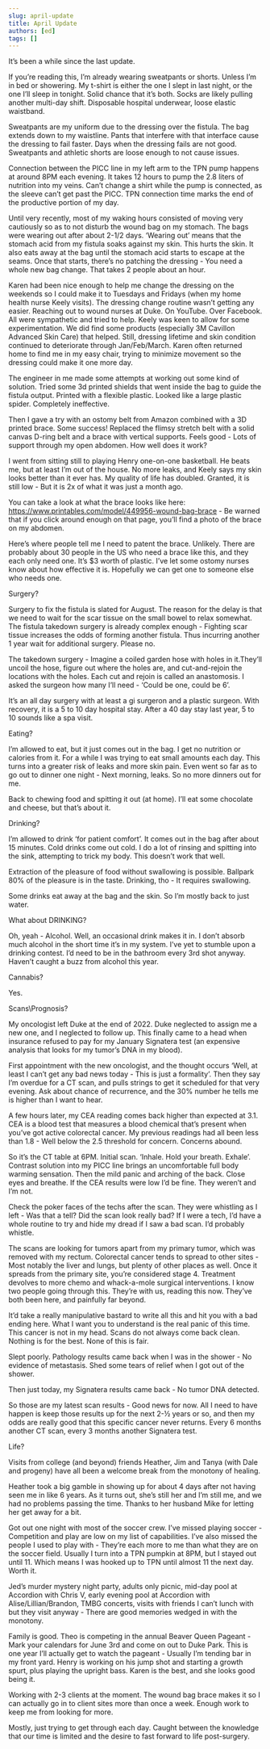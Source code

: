 ```yaml
---
slug: april-update
title: April Update
authors: [ed]
tags: []
---
```


It’s been a while since the last update. 

If you’re reading this, I’m already wearing sweatpants or shorts. Unless I’m in bed or showering. My t-shirt is either the one I slept in last night, or the one I’ll sleep in tonight. Solid chance that it’s both. Socks are likely pulling another multi-day shift. Disposable hospital underwear, loose elastic waistband. 

<!-- truncate --> 

Sweatpants are my uniform due to the dressing over the fistula. The bag extends down to my waistline. Pants that interfere with that interface cause the dressing to fail faster. Days when the dressing fails are not good. Sweatpants and athletic shorts are loose enough to not cause issues. 

Connection between the PICC line in my left arm to the TPN pump happens at around 8PM each evening. It takes 12 hours to pump the 2.8 liters of nutrition into my veins. Can’t change a shirt while the pump is connected, as the sleeve can’t get past the PICC. TPN connection time marks the end of the productive portion of my day. 

Until very recently, most of my waking hours consisted of moving very cautiously so as to not disturb the wound bag on my stomach. The bags were wearing out after about 2-1/2 days. ‘Wearing out’ means that the stomach acid from my fistula soaks against my skin. This hurts the skin. It also eats away at the bag until the stomach acid starts to escape at the seams. Once that starts, there’s no patching the dressing - You need a whole new bag change. That takes 2 people about an hour. 

Karen had been nice enough to help me change the dressing on the weekends so I could make it to Tuesdays and Fridays (when my home health nurse Keely visits). The dressing change routine wasn’t getting any easier. Reaching out to wound nurses at Duke. On YouTube. Over Facebook. All were sympathetic and tried to help. Keely was keen to allow for some experimentation. We did find some products (especially 3M Cavillon Advanced Skin Care) that helped. Still, dressing lifetime and skin condition continued to deteriorate through Jan/Feb/March. Karen often returned home to find me in my easy chair, trying to minimize movement so the dressing could make it one more day. 

The engineer in me made some attempts at working out some kind of solution. Tried some 3d printed shields that went inside the bag to guide the fistula output. Printed with a flexible plastic. Looked like a large plastic spider. Completely ineffective. 

Then I gave a try with an ostomy belt from Amazon combined with a 3D printed brace. Some success! Replaced the flimsy stretch belt with a solid canvas D-ring belt and a brace with vertical supports. Feels good - Lots of support through my open abdomen. How well does it work?

I went from sitting still to playing Henry one-on-one basketball. He beats me, but at least I’m out of the house. No more leaks, and Keely says my skin looks better than it ever has. My quality of life has doubled. Granted, it is still low - But it is 2x of what it was just a month ago. 

You can take a look at what the brace looks like here: https://www.printables.com/model/449956-wound-bag-brace - Be warned that if you click around enough on that page, you’ll find a photo of the brace on my abdomen. 

Here’s where people tell me I need to patent the brace. Unlikely. There are probably about 30 people in the US who need a brace like this, and they each only need one. It’s $3 worth of plastic. I’ve let some ostomy nurses know about how effective it is. Hopefully we can get one to someone else who needs one. 

 

Surgery?

Surgery to fix the fistula is slated for August. The reason for the delay is that we need to wait for the scar tissue on the small bowel to relax somewhat. The fistula takedown surgery is already complex enough - Fighting scar tissue increases the odds of forming another fistula. Thus incurring another 1 year wait for additional surgery. Please no. 

 

The takedown surgery - Imagine a coiled garden hose with holes in it.They’ll uncoil the hose, figure out where the holes are, and cut-and-rejoin the locations with the holes. Each cut and rejoin is called an anastomosis. I asked the surgeon how many I’ll need - ‘Could be one, could be 6’.

 

It’s an all day surgery with at least a gi surgeron and a plastic surgeon. With recovery, it is a 5 to 10 day hospital stay. After a 40 day stay last year, 5 to 10 sounds like a spa visit.




Eating?

I’m allowed to eat, but it just comes out in the bag. I get no nutrition or calories from it. For a while I was trying to eat small amounts each day. This turns into a greater risk of leaks and more skin pain. Even went so far as to go out to dinner one night - Next morning, leaks. So no more dinners out for me. 

 

Back to chewing food and spitting it out (at home). I’ll eat some chocolate and cheese, but that’s about it. 




Drinking?

I’m allowed to drink ‘for patient comfort’. It comes out in the bag after about 15 minutes. Cold drinks come out cold. I do a lot of rinsing and spitting into the sink, attempting to trick my body. This doesn’t work that well. 

Extraction of the pleasure of food without swallowing is possible. Ballpark 80% of the pleasure is in the taste. Drinking, tho - It requires swallowing. 

Some drinks eat away at the bag and the skin. So I’m mostly back to just water. 

 

What about DRINKING?

Oh, yeah - Alcohol. Well, an occasional drink makes it in. I don’t absorb much alcohol in the short time it’s in my system. I’ve yet to stumble upon a drinking contest. I’d need to be in the bathroom every 3rd shot anyway. Haven’t caught a buzz from alcohol this year.




Cannabis?

Yes.




Scans\Prognosis?

My oncologist left Duke at the end of 2022. Duke neglected to assign me a new one, and I neglected to follow up. This finally came to a head when insurance refused to pay for my January Signatera test (an expensive analysis that looks for my tumor’s DNA in my blood). 

First appointment with the new oncologist, and the thought occurs ‘Well, at least I can’t get any bad news today - This is just a formality’. Then they say I’m overdue for a CT scan, and pulls strings to get it scheduled for that very evening. Ask about chance of recurrence, and the 30% number he tells me is higher than I want to hear. 

A few hours later, my CEA reading comes back higher than expected at 3.1. CEA is a blood test that measures a blood chemical that’s present when you’ve got active colorectal cancer. My previous readings had all been less than 1.8 - Well below the 2.5 threshold for concern. Concerns abound.

So it’s the CT table at 6PM. Initial scan. ‘Inhale. Hold your breath.           Exhale’. Contrast solution into my PICC line brings an uncomfortable full body warming sensation. Then the mild panic and arching of the back. Close eyes and breathe. If the CEA results were low I’d be fine. They weren’t and I’m not.  

Check the poker faces of the techs after the scan. They were whistling as I left - Was that a tell? Did the scan look really bad? If I were a tech, I’d have a whole routine to try and hide my dread if I saw a bad scan. I’d probably whistle.

The scans are looking for tumors apart from my primary tumor, which was removed with my rectum. Colorectal cancer tends to spread to other sites - Most notably the liver and lungs, but plenty of other places as well. Once it spreads from the primary site, you’re considered stage 4. Treatment devolves to more chemo and whack-a-mole surgical interventions. I know two people going through this. They’re with us, reading this now. They’ve both been here, and painfully far beyond.

It’d take a really manipulative bastard to write all this and hit you with a bad ending here. What I want you to understand is the real panic of this time. This cancer is not in my head. Scans do not always come back clean. Nothing is for the best. None of this is fair. 

Slept poorly. Pathology results came back when I was in the shower - No evidence of metastasis. Shed some tears of relief when I got out of the shower.  

Then just today, my Signatera results came back - No tumor DNA detected. 

So those are my latest scan results - Good news for now. All I need to have happen is keep those results up for the next 2-½ years or so, and then my odds are really good that this specific cancer never returns. Every 6 months another CT scan, every 3 months another Signatera test.  




Life?

Visits from college (and beyond) friends Heather, Jim and Tanya (with Dale and progeny) have all been a welcome break from the monotony of healing. 

Heather took a big gamble in showing up for about 4 days after not having seen me in like 6 years. As it turns out, she’s still her and I’m still me, and we had no problems passing the time. Thanks to her husband Mike for letting her get away for a bit. 

Got out one night with most of the soccer crew. I’ve missed playing soccer - Competition and play are low on my list of capabilities. I’ve also missed the people I used to play with - They’re each more to me than what they are on the soccer field. Usually I turn into a TPN pumpkin at 8PM, but I stayed out until 11. Which means I was hooked up to TPN until almost 11 the next day. Worth it. 

Jed’s murder mystery night party, adults only picnic, mid-day pool at Accordion with Chris V, early evening pool at Accordion with Alise/Lillian/Brandon, TMBG concerts, visits with friends I can’t lunch with but they visit anyway - There are good memories wedged in with the monotony.

Family is good. Theo is competing in the annual Beaver Queen Pageant - Mark your calendars for June 3rd and come on out to Duke Park. This is one year I’ll actually get to watch the pageant - Usually I’m tending bar in my front yard. Henry is working on his jump shot and starting a growth spurt, plus playing the upright bass. Karen is the best, and she looks good being it. 

Working with 2-3 clients at the moment. The wound bag brace makes it so I can actually go in to client sites more than once a week. Enough work to keep me from looking for more. 

Mostly, just trying to get through each day. Caught between the knowledge that our time is limited and the desire to fast forward to life post-surgery.